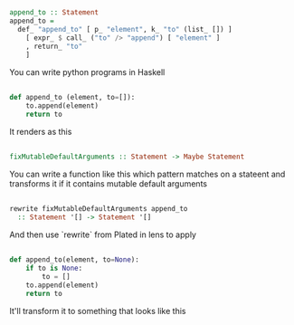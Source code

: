 ##

<style>
.reveal code { font-size: 0.8em; }
.reveal pre code { max-height: 600px; }
</style>


```haskell
append_to :: Statement
append_to =
  def_ "append_to" [ p_ "element", k_ "to" (list_ []) ]
    [ expr_ $ call_ ("to" /> "append") [ "element" ]
    , return_ "to"
    ]
```

<div class="notes">
You can write python programs in Haskell
</div>

##

```python
def append_to (element, to=[]):
    to.append(element)
    return to
```

<div class="notes">
It renders as this
</div>

##

```haskell
fixMutableDefaultArguments :: Statement -> Maybe Statement
```

<div class="notes">
You can write a function like this which pattern matches on a stateent and transforms it
if it contains mutable default arguments
</div>

##

```haskell
rewrite fixMutableDefaultArguments append_to
  :: Statement '[] -> Statement '[]
```

<div class="notes">
And then use `rewrite` from Plated in lens to apply
</div>

##

```python
def append_to(element, to=None):
    if to is None:
        to = []
    to.append(element)
    return to
```

<div class="notes">
It'll transform it to something that looks like this
</div>

